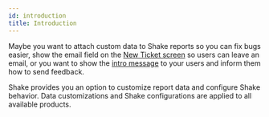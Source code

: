 ```yaml
---
id: introduction
title: Introduction
---
```


Maybe you want to attach custom data to Shake reports so you can fix bugs easier, 
show the email field on the [New Ticket screen](flutter/screens/new-ticket-screen.md) so users can leave an email,
or you want to show the [intro message](flutter/configuration-and-data/intro-message.md) to your users and inform them how to send feedback.

Shake provides you an option to customize report data and configure Shake behavior.
Data customizations and Shake configurations are applied to all available products.
